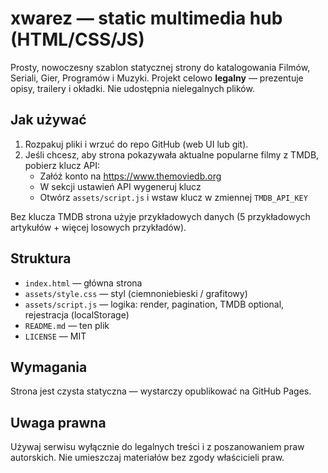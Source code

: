 # xwarez — static multimedia hub (HTML/CSS/JS)

Prosty, nowoczesny szablon statycznej strony do katalogowania Filmów, Seriali, Gier, Programów i Muzyki.
Projekt celowo **legalny** — prezentuje opisy, trailery i okładki. Nie udostępnia nielegalnych plików.

## Jak używać
1. Rozpakuj pliki i wrzuć do repo GitHub (web UI lub git).
2. Jeśli chcesz, aby strona pokazywała aktualne popularne filmy z TMDB, pobierz klucz API:
   - Załóż konto na https://www.themoviedb.org
   - W sekcji ustawień API wygeneruj klucz
   - Otwórz `assets/script.js` i wstaw klucz w zmiennej `TMDB_API_KEY`

Bez klucza TMDB strona użyje przykładowych danych (5 przykładowych artykułów + więcej losowych przykładów).

## Struktura
- `index.html` — główna strona
- `assets/style.css` — styl (ciemnoniebieski / grafitowy)
- `assets/script.js` — logika: render, pagination, TMDB optional, rejestracja (localStorage)
- `README.md` — ten plik
- `LICENSE` — MIT

## Wymagania
Strona jest czysta statyczna — wystarczy opublikować na GitHub Pages.

## Uwaga prawna
Używaj serwisu wyłącznie do legalnych treści i z poszanowaniem praw autorskich. Nie umieszczaj materiałów bez zgody właścicieli praw.
